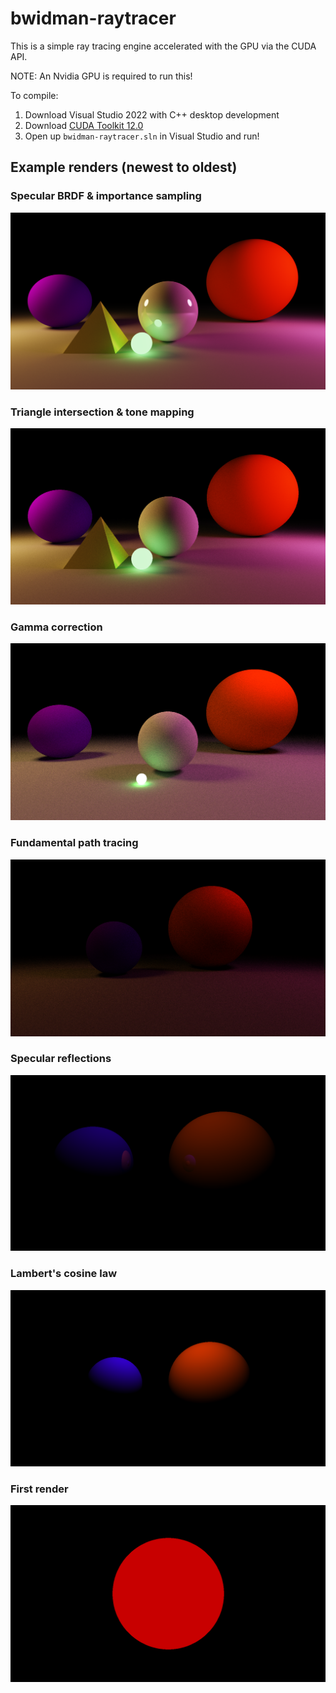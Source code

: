 # bwidman-raytracer
This is a simple ray tracing engine accelerated with the GPU via the CUDA API.

NOTE: An Nvidia GPU is required to run this!

To compile:
1. Download Visual Studio 2022 with C++ desktop development
2. Download [CUDA Toolkit 12.0](https://developer.nvidia.com/cuda-downloads)
3. Open up `bwidman-raytracer.sln` in Visual Studio and run!

## Example renders (newest to oldest)

### Specular BRDF & importance sampling
![Specular BRDF](/Renders/07_specular_BRDF.png)

### Triangle intersection & tone mapping
![Edgy pyramid](/Renders/06_edgy_pyramid.png)

### Gamma correction
![Gamma correction](/Renders/05_gamma_correction.png)

### Fundamental path tracing
![Path tracing](/Renders/04_path_tracing.png)

### Specular reflections
![Reflections](/Renders/03_reflections.png)

### Lambert's cosine law
![Simple shading](/Renders/02_simple_shading.png)

### First render
![Red circle](/Renders/01_red_circle.png)
